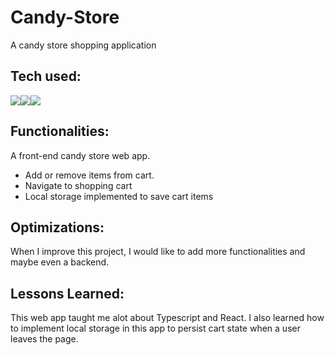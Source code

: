 # Candy-Store
A candy store shopping application 

## Tech used:

<div style="display: flex; flex-direction: row;" align=left >
  <a href="https://developer.mozilla.org/en-US/docs/Web/REACT" target="_blank">
    <img src="https://img.shields.io/static/v1?&style=flat&logo=HTML5&logoColor=white&labelColor=AD9D90&label=&message=REACT&color=AD9D90"/>
  </a>
  <a href="https://www.typescriptlang.org/" target="_blank">
    <img src="https://img.shields.io/static/v1?&style=flat&logo=typescript&logoColor=white&labelColor=AD9D90&label=&message=TYPESCRIPT&color=AD9D90"/>
  </a>
  <a href="https://getbootstrap.com" target="_blank">
    <img src="https://img.shields.io/static/v1?&style=flat&logo=bootstrap&logoColor=white&labelColor=AD9D90&label=&message=BOOTSTRAP&color=AD9D90"/>
  </a>
</div>

## Functionalities:

A front-end candy store web app.

- Add or remove items from cart.
- Navigate to shopping cart
- Local storage implemented to save cart items


## Optimizations:

When I improve this project, I would like to add more functionalities and maybe even a backend.


## Lessons Learned:

This web app taught me alot about Typescript and React. I also learned how to implement local storage in this app to persist cart state when a user leaves the page.
